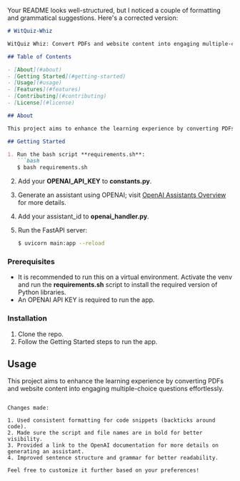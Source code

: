 Your README looks well-structured, but I noticed a couple of formatting and grammatical suggestions. Here's a corrected version:

```markdown
# WitQuiz-Whiz

WitQuiz Whiz: Convert PDFs and website content into engaging multiple-choice questions effortlessly.

## Table of Contents

- [About](#about)
- [Getting Started](#getting-started)
- [Usage](#usage)
- [Features](#features)
- [Contributing](#contributing)
- [License](#license)

## About

This project aims to enhance the learning experience by converting PDFs and website content into engaging multiple-choice questions effortlessly.

## Getting Started

1. Run the bash script **requirements.sh**:
   ```bash
   $ bash requirements.sh
   ```

2. Add your **OPENAI_API_KEY** to **constants.py**.

3. Generate an assistant using OPENAI; visit [OpenAI Assistants Overview](https://platform.openai.com/docs/assistants/overview) for more details.

4. Add your assistant_id to **openai_handler.py**.

5. Run the FastAPI server:
   ```bash
   $ uvicorn main:app --reload
   ```

### Prerequisites

- It is recommended to run this on a virtual environment. Activate the venv and run the **requirements.sh** script to install the required version of Python libraries.
- An OPENAI API KEY is required to run the app.

### Installation

1. Clone the repo.
2. Follow the Getting Started steps to run the app.

## Usage

This project aims to enhance the learning experience by converting PDFs and website content into engaging multiple-choice questions effortlessly.
```

Changes made:

1. Used consistent formatting for code snippets (backticks around code).
2. Made sure the script and file names are in bold for better visibility.
3. Provided a link to the OpenAI documentation for more details on generating an assistant.
4. Improved sentence structure and grammar for better readability.

Feel free to customize it further based on your preferences!
